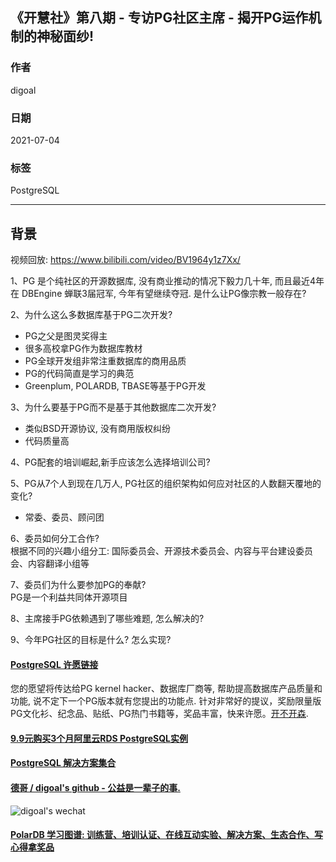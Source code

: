 ## 《开慧社》第八期 - 专访PG社区主席 - 揭开PG运作机制的神秘面纱!   
        
### 作者        
digoal        
        
### 日期        
2021-07-04         
        
### 标签        
PostgreSQL      
        
----        
        
## 背景        
   
视频回放: https://www.bilibili.com/video/BV1964y1z7Xx/  
  
1、PG 是个纯社区的开源数据库, 没有商业推动的情况下毅力几十年, 而且最近4年在 DBEngine 蝉联3届冠军, 今年有望继续夺冠. 是什么让PG像宗教一般存在?   
  
2、为什么这么多数据库基于PG二次开发?  
- PG之父是图灵奖得主  
- 很多高校拿PG作为数据库教材  
- PG全球开发组非常注重数据库的商用品质  
- PG的代码简直是学习的典范  
- Greenplum, POLARDB, TBASE等基于PG开发  
  
3、为什么要基于PG而不是基于其他数据库二次开发?  
- 类似BSD开源协议, 没有商用版权纠纷  
- 代码质量高  
  
4、PG配套的培训崛起,新手应该怎么选择培训公司?  
  
5、PG从7个人到现在几万人, PG社区的组织架构如何应对社区的人数翻天覆地的变化?  
- 常委、委员、顾问团  
  
6、委员如何分工合作?  
根据不同的兴趣小组分工: 国际委员会、开源技术委员会、内容与平台建设委员会、内容翻译小组等  
  
7、委员们为什么要参加PG的奉献?  
PG是一个利益共同体开源项目  
  
8、主席接手PG依赖遇到了哪些难题, 怎么解决的?  
  
9、今年PG社区的目标是什么? 怎么实现?  
    
  
#### [PostgreSQL 许愿链接](https://github.com/digoal/blog/issues/76 "269ac3d1c492e938c0191101c7238216")
您的愿望将传达给PG kernel hacker、数据库厂商等, 帮助提高数据库产品质量和功能, 说不定下一个PG版本就有您提出的功能点. 针对非常好的提议，奖励限量版PG文化衫、纪念品、贴纸、PG热门书籍等，奖品丰富，快来许愿。[开不开森](https://github.com/digoal/blog/issues/76 "269ac3d1c492e938c0191101c7238216").  
  
  
#### [9.9元购买3个月阿里云RDS PostgreSQL实例](https://www.aliyun.com/database/postgresqlactivity "57258f76c37864c6e6d23383d05714ea")
  
  
#### [PostgreSQL 解决方案集合](https://yq.aliyun.com/topic/118 "40cff096e9ed7122c512b35d8561d9c8")
  
  
#### [德哥 / digoal's github - 公益是一辈子的事.](https://github.com/digoal/blog/blob/master/README.md "22709685feb7cab07d30f30387f0a9ae")
  
  
![digoal's wechat](../pic/digoal_weixin.jpg "f7ad92eeba24523fd47a6e1a0e691b59")
  
  
#### [PolarDB 学习图谱: 训练营、培训认证、在线互动实验、解决方案、生态合作、写心得拿奖品](https://www.aliyun.com/database/openpolardb/activity "8642f60e04ed0c814bf9cb9677976bd4")
  
